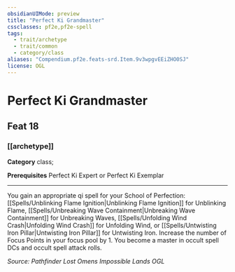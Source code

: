 ```yaml
---
obsidianUIMode: preview
title: "Perfect Ki Grandmaster"
cssclasses: pf2e,pf2e-spell
tags:
  - trait/archetype
  - trait/common
  - category/class
aliases: "Compendium.pf2e.feats-srd.Item.9v3wpgvEEiZHO0SJ"
license: OGL
---
```

# Perfect Ki Grandmaster
## Feat 18
### [[archetype]]

**Category** class; 



**Prerequisites** Perfect Ki Expert or Perfect Ki Exemplar
* * *
You gain an appropriate qi spell for your School of Perfection: [[Spells/Unblinking Flame Ignition|Unblinking Flame Ignition]] for Unblinking Flame, [[Spells/Unbreaking Wave Containment|Unbreaking Wave Containment]] for Unbreaking Waves, [[Spells/Unfolding Wind Crash|Unfolding Wind Crash]] for Unfolding Wind, or [[Spells/Untwisting Iron Pillar|Untwisting Iron Pillar]] for Untwisting Iron. Increase the number of Focus Points in your focus pool by 1. You become a master in occult spell DCs and occult spell attack rolls.

*Source: Pathfinder Lost Omens Impossible Lands*
*OGL*